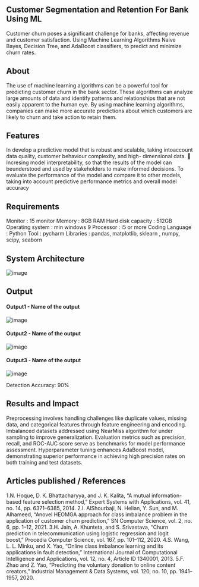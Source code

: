 ## Customer Segmentation and Retention For Bank Using ML
Customer churn poses a significant challenge for banks, affecting revenue and customer satisfaction. Using Machine Learning Algorithms Naive Bayes, Decision Tree, and AdaBoost classifiers, to predict and minimize churn rates. 


## About
The use of machine learning algorithms can be a powerful tool for predicting customer churn in the bank sector.
These algorithms can analyze large amounts of data and identify patterns and relationships that are not easily apparent to the human eye. 
By using machine learning algorithms, companies can make more accurate predictions about which customers are likely to churn and take action to retain them.


## Features
In develop a predictive model that is robust and scalable, taking intoaccount data quality, customer behaviour complexity, and high- dimensional data. 
Incresing  model interpretability, so that the results of the model can beunderstood and used by stakeholders to make informed decisions. 
To evaluate the performance of the model and compare it to other models, taking into account predictive performance metrics and overall model accuracy


## Requirements
Monitor : 15 monitor 
Memory : 8GB RAM
Hard disk capacity : 512GB 
Operating system :  min windows 9 
Processor : i5 or more
Coding Language : Python 
Tool : pycharm
Libraries : pandas, matplotlib, sklearn , numpy, scipy, seaborn

## System Architecture

![image](https://github.com/kinghemanthreddy/Finalproject_hemanthkumar/assets/116530537/c00ef414-8531-40bb-8ccb-30c262f84b29)



## Output


#### Output1 - Name of the output
![image](https://github.com/kinghemanthreddy/Finalproject_hemanthkumar/assets/116530537/517ce88c-ff1e-4159-b1ec-7ca3b0613d76)



#### Output2 - Name of the output
![image](https://github.com/kinghemanthreddy/Finalproject_hemanthkumar/assets/116530537/6e96aec1-56a7-4784-8bd5-1e551c89edee)

#### Output3 - Name of the output
![image](https://github.com/kinghemanthreddy/Finalproject_hemanthkumar/assets/116530537/cb954494-8133-4be4-b18f-8be6cf1ffd8e)

Detection Accuracy: 90%


## Results and Impact
Preprocessing involves handling challenges like duplicate values, missing data, and categorical features through feature engineering and encoding.
Imbalanced datasets addressed using NearMiss algorithm for under sampling to improve generalization.
Evaluation metrics such as precision, recall, and ROC-AUC score serve as benchmarks for model performance assessment.
Hyperparameter tuning enhances AdaBoost model, demonstrating superior performance in achieving high precision rates on both training and test datasets.


## Articles published / References
1.N. Hoque, D. K. Bhattacharyya, and J. K. Kalita, “A mutual information-based feature selection method,” Expert Systems with Applications, vol. 41, no. 14, pp. 6371–6385, 2014.
2.I. AlShourbaji, N. Helian, Y. Sun, and M. Alhameed, “Anovel HEOMGA approach for class imbalance problem in the application of customer churn prediction,” SN Computer Science, vol. 2, no. 6, pp. 1–12, 2021.
3.H. Jain, A. Khunteta, and S. Srivastava, “Churn prediction in telecommunication using logistic regression and logit boost,” Procedia Computer Science, vol. 167, pp. 101–112, 2020.
4.S. Wang, L. L. Minku, and X. Yao, “Online class imbalance learning and its applications in fault detection,” International Journal of Computational Intelligence and Applications, vol. 12, no. 4, Article ID 1340001, 2013.
5.F. Zhao and Z. Yao, “Predicting the voluntary donation to online content creators,” Industrial Management & Data Systems, vol. 120, no. 10, pp. 1941–1957, 2020.






